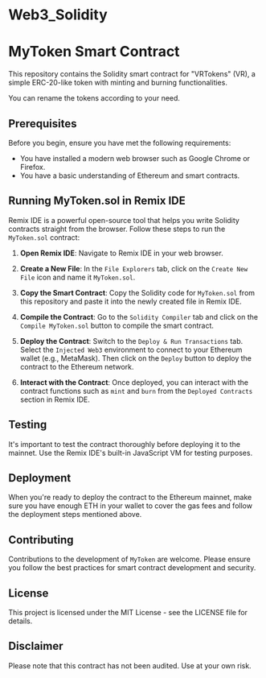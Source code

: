 # Web3_Solidity
# MyToken Smart Contract

This repository contains the Solidity smart contract for "VRTokens" (VR), a simple ERC-20-like token with minting and burning functionalities.

You can rename the tokens according to your need.

## Prerequisites

Before you begin, ensure you have met the following requirements:
- You have installed a modern web browser such as Google Chrome or Firefox.
- You have a basic understanding of Ethereum and smart contracts.

## Running MyToken.sol in Remix IDE

Remix IDE is a powerful open-source tool that helps you write Solidity contracts straight from the browser. Follow these steps to run the `MyToken.sol` contract:

1. **Open Remix IDE**: Navigate to Remix IDE in your web browser.

2. **Create a New File**: In the `File Explorers` tab, click on the `Create New File` icon and name it `MyToken.sol`.

3. **Copy the Smart Contract**: Copy the Solidity code for `MyToken.sol` from this repository and paste it into the newly created file in Remix IDE.

4. **Compile the Contract**: Go to the `Solidity Compiler` tab and click on the `Compile MyToken.sol` button to compile the smart contract.

5. **Deploy the Contract**: Switch to the `Deploy & Run Transactions` tab. Select the `Injected Web3` environment to connect to your Ethereum wallet (e.g., MetaMask). Then click on the `Deploy` button to deploy the contract to the Ethereum network.

6. **Interact with the Contract**: Once deployed, you can interact with the contract functions such as `mint` and `burn` from the `Deployed Contracts` section in Remix IDE.

## Testing

It's important to test the contract thoroughly before deploying it to the mainnet. Use the Remix IDE's built-in JavaScript VM for testing purposes.

## Deployment

When you're ready to deploy the contract to the Ethereum mainnet, make sure you have enough ETH in your wallet to cover the gas fees and follow the deployment steps mentioned above.

## Contributing

Contributions to the development of `MyToken` are welcome. Please ensure you follow the best practices for smart contract development and security.

## License

This project is licensed under the MIT License - see the LICENSE file for details.

## Disclaimer

Please note that this contract has not been audited. Use at your own risk.

